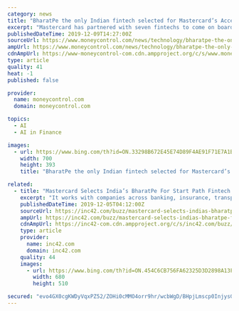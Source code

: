```yaml
---
category: news
title: "BharatPe the only Indian fintech selected for Mastercard’s Accelerate program"
excerpt: "Mastercard has partnered with seven fintechs to come on board its Accelerate programme. The start-ups include India’s BharatPe, Indonesia’s Eureka AI, Kenya’s Kasha, US-based Hydrogen and Ziosk, Israel’s Cyberwrite and mmuze. BharatPe is a digital bank that enables small- and medium-sized merchants in India to accept payments."
publishedDateTime: 2019-12-09T14:27:00Z
sourceUrl: https://www.moneycontrol.com/news/technology/bharatpe-the-only-indian-fintech-selected-for-mastercards-accelerate-program-4713751.html
ampUrl: https://www.moneycontrol.com/news/technology/bharatpe-the-only-indian-fintech-selected-for-mastercards-accelerate-program-4713751.html/amp
cdnAmpUrl: https://www-moneycontrol-com.cdn.ampproject.org/c/s/www.moneycontrol.com/news/technology/bharatpe-the-only-indian-fintech-selected-for-mastercards-accelerate-program-4713751.html/amp
type: article
quality: 41
heat: -1
published: false

provider:
  name: moneycontrol.com
  domain: moneycontrol.com

topics:
  - AI
  - AI in Finance

images:
  - url: https://www.bing.com/th?id=ON.33298B672E45E74D89F4AE91F71E7A1B
    width: 700
    height: 393
    title: "BharatPe the only Indian fintech selected for Mastercard’s Accelerate program"

related:
  - title: "Mastercard Selects India’s BharatPe For Start Path Fintech Accelerator"
    excerpt: "It works with companies across banking, insurance, transportation, consumer goods and more. Founded this year, Eureka AI has offices in Bengaluru, Seattle, Singapore and Jakarta. Hydrogen: New York-based global fintech acceleration startup helps other fintech companies and solutions go to market in a faster and more efficient way. It claims to ..."
    publishedDateTime: 2019-12-05T04:12:00Z
    sourceUrl: https://inc42.com/buzz/mastercard-selects-indias-bharatpe-for-start-path-fintech-accelerator/
    ampUrl: https://inc42.com/buzz/mastercard-selects-indias-bharatpe-for-start-path-fintech-accelerator/amp/
    cdnAmpUrl: https://inc42-com.cdn.ampproject.org/c/s/inc42.com/buzz/mastercard-selects-indias-bharatpe-for-start-path-fintech-accelerator/amp/
    type: article
    provider:
      name: inc42.com
      domain: inc42.com
    quality: 44
    images:
      - url: https://www.bing.com/th?id=ON.454C6CB756FA62325D3D2898A13F5D32
        width: 680
        height: 510

secured: "evo4GX0cgKWDyVqxPZ52/ZOHi0cMMO4orr9hr/wcbWgD/BHpjLmscp0InjysGa5emKs0yCHlW4PKqf1lUWN78Ic1rLmIXqhvpjmbquN6ellAFC4XZN1yy+akLg8K09E73It+DM/BSk7EIE4kc6J3EfupUYqF8liwXLh3JW6v9i0uGW7BgPrX5C8neTNnJu+aOpj3Qe+gQZS+nP9W2/ZVe89q2LfdkKj/w7VMtfWjppCEiPnK1QG8A4yLQJZ9GmotqFnR5iT6JYyQkK8F5KQ3yA==;oOh5e87b9+Jthg/17fNOOQ=="
---
```


